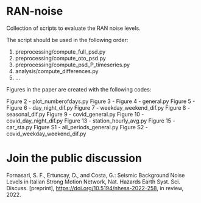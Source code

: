 # RAN-noise
Collection of scripts to evaluate the RAN noise levels.

The script should be used in the following order:
1. preprocessing/compute_full_psd.py
2. preprocessing/compute_oto_psd.py
3. preprocessing/compute_psd_P_timeseries.py
4. analysis/compute_differences.py
5. ...

Figures in the paper are created with the following codes:

Figure 2 - plot_numberofdays.py
Figure 3 - 
Figure 4 - general.py
Figure 5 - 
Figure 6 - day_night_dif.py
Figure 7 - weekday_weekend_dif.py
Figure 8 - seasonal_dif.py
Figure 9 - covid_general.py
Figure 10 - covid_day_night_dif.py
Figure 13 - station_hourly_avg.py
Figure 15 - car_sta.py
Figure S1 - all_periods_general.py
Figure S2 - covid_weekday_weekend_dif.py

# Join the public discussion
Fornasari, S. F., Ertuncay, D., and Costa, G.: Seismic Background Noise Levels in Italian Strong Motion Network, Nat. Hazards Earth Syst. Sci. Discuss. [preprint], https://doi.org/10.5194/nhess-2022-258, in review, 2022.

